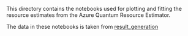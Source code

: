 This directory contains the notebooks used for plotting and fitting the resource estimates from the Azure Quantum Resource Estimator.

The data in these notebooks is taken from [result_generation](https://github.com/Walden-Killick/QCE24-QRE-Challenge/tree/main/notebooks/result_generation)